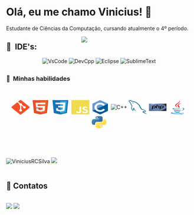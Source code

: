 <h1>Olá, eu me chamo Vinicius! 👋</h1>

<p>Estudante de Ciências da Computação, cursando atualmente o 4º período.</p> 

<img  align='right' width="300" src="https://pensador-digital.com/wp-content/uploads/2021/04/cover-img-1-1.png"> 

## <h2> :rocket: &nbsp;IDE's: </h2>

<p align="center">
	<img alt="VsCode" src="https://img.shields.io/badge/VSCode%20-%23F05556.svg?style=for-the-badge&logo=visualstudiocode&color=blue&logoColor=white"/>
	<img alt="DevCpp" src="https://img.shields.io/badge/Dev--C++%20-%23F05556.svg?style=for-the-badge&logo=c&color=darkblue&logoColor=white"/>
	<img alt="Eclipse" src="https://img.shields.io/badge/Eclipse%20-%23F05556.svg?style=for-the-badge&logo=eclipseide&color=orange&logoColor=white"/>
	<img alt="SublimeText" src="https://img.shields.io/badge/Sublime-Text%20-%23F05556.svg?style=for-the-badge&logo=sublimetext&color=darkorange&logoColor=white"/>
</p>

## <h3> :rocket: &nbsp;Minhas habilidades </h3>
<br>
<p align="center">
	<img align="center" alt="GIT" height="40" width="50" src="https://raw.githubusercontent.com/devicons/devicon/master/icons/git/git-original.svg">
	<img align="center" alt="HTML" height="40" width="50" src="https://raw.githubusercontent.com/devicons/devicon/master/icons/html5/html5-original.svg">
	<img align="center" alt="CSS" height="40" width="50" src="https://raw.githubusercontent.com/devicons/devicon/master/icons/css3/css3-original.svg">  
	<img align="center" alt="Js" height="40" width="50" src="https://raw.githubusercontent.com/devicons/devicon/master/icons/javascript/javascript-plain.svg">  
	<img align="center" alt="C" height="40" width="50" src="https://raw.githubusercontent.com/devicons/devicon/master/icons/c/c-original.svg"> 
	<img align="center" alt="C++" height="40" width="50" src="https://icongr.am/devicon/cplusplus-original.svg"> 
	<img align="center" alt="MYSQL" height="40" width="50" src="https://raw.githubusercontent.com/devicons/devicon/master/icons/mysql/mysql-original.svg"> 
	<img align="center" alt="PHP" height="40" width="50" src="https://raw.githubusercontent.com/devicons/devicon/master/icons/php/php-original.svg">
	<img align="center" alt="JAVA" height="40" width="50" src="https://raw.githubusercontent.com/devicons/devicon/master/icons/java/java-original.svg">
	<img align="center" alt="PYTHON" height="40" width="50" src="https://raw.githubusercontent.com/devicons/devicon/master/icons/python/python-original.svg">
  <br>
</p>
</div>

<br/>
 <p align="center">
<br>
<div style="display: inline_block">

<img height="165em" src="https://github-readme-stats.vercel.app/api?username=ViniciusRCSilva&&show_icons=true&title_color=ffffff&icon_color=bb2acf&text_color=daf7dc&bg_color=151515" alt="ViniciusRCSilva"/> 
 
<img height="165em" src="https://github-readme-stats.vercel.app/api/top-langs/?username=ViniciusRCSilva&layout=compact&langs_count=16&theme=dark"/>
 
</div>
	   
  <br>
</p>
 
## 💬 Contatos
  <br>
  <div>
  <a href = "mailto: viniciusflexa@gmail.com"><img src="https://img.shields.io/badge/-Gmail-%23EA4335?style=for-the-badge&logo=gmail&logoColor=white" target="_blank"></a>
  <a href="https://www.linkedin.com/in/vinicius-rodrigues-cardoso-silva-6a08881b7/" target="_blank">
  <img src="https://img.shields.io/badge/-LinkedIn-%230077B5?style=for-the-badge&logo=linkedin&logoColor=white" target="_blank"></a>
 </div>
